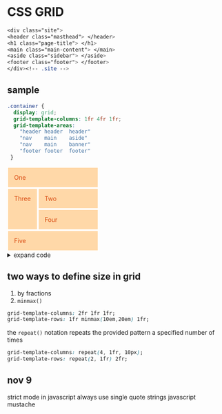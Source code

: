 # CSS GRID

```CSS
<div class="site">
<header class="masthead"> </header>
<h1 class="page-title"> </h1>
<main class="main-content"> </main>
<aside class="sidebar"> </aside>
<footer class="footer"> </footer>
</div><!-- .site -->
```


## sample

```CSS
.container {
  display: grid;
  grid-template-columns: 1fr 4fr 1fr;
  grid-template-areas: 
    "header header  header"
    "nav    main    aside"
    "nav    main    banner"
    "footer footer  footer"
 }
```

<style>
.wrapper {
  display: inline-grid;
  grid-template-columns: 1fr repeat(2, 1fr);
  grid-template-rows: 1fr 1fr 1fr;
}
.one {
  grid-column: 1/4;
}
.two {
  grid-column: 2/4;
}
.three {
  grid-column: 1/1;
  grid-row: 2/4;
}
.four {
  grid-column: 2 span;
}
.five {
  grid-column: 1/4;
}
.wrapper>div {
  border: 2px solid #fff;
  background-color: #ffd8a8;
  padding: 1em;
  color: #d9480f;
}
</style>


  <div class="wrapper">
    <div class="one">One</div>
    <div class="two">Two</div>
    <div class="three">Three</div>
    <div class="four">Four</div>
    <div class="five">Five</div>
  </div>

<details><summary> expand code</summary>


```CSS
.wrapper {
  display: inline-grid;
  grid-template-columns: 1fr repeat(2, 1fr);
  grid-template-rows: 1fr 1fr 1fr;
}
.one {
  grid-column: 1/4;
}
.two {
  grid-column: 2/4;
}
.three {
  grid-column: 1/1;
  grid-row: 2/4;
}
.four {
  grid-column: 2 span;
}
.five {
  grid-column: 1/4;
}
.wrapper>div {
  border: 2px solid #fff;
  background-color: #ffd8a8;
  padding: 1em;
  color: #d9480f;
}
```

```HTML
  <div class="wrapper">
    <div class="one">One</div>
    <div class="two">Two</div>
    <div class="three">Three</div>
    <div class="four">Four</div>
    <div class="five">Five</div>
  </div>
```


</details>

## two ways to define size in grid

1. by fractions
2. `minmax()`

```css
grid-template-columns: 2fr 1fr 1fr;
grid-template-rows: 1fr minmax(10em,20em) 1fr;
```

the `repeat()` notation repeats the provided pattern a specified number of times

```css
grid-template-columns: repeat(4, 1fr, 10px);
grid-template-rows: repeat(2, 1fr) 2fr;
```

## nov 9

strict mode in javascript
always use single quote strings
javascript mustache

